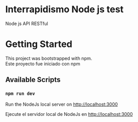 # Interrapidismo Node js test
Node js API RESTful

# Getting Started
This project was bootstrapped with npm.\
Este proyecto fue iniciado con npm

## Available Scripts
### `npm run dev`

Run the NodeJs local server on [http://localhost:3000](http://localhost:3000)

Ejecute el servidor local de NodeJs en [http://localhost:3000](http://localhost:3000)